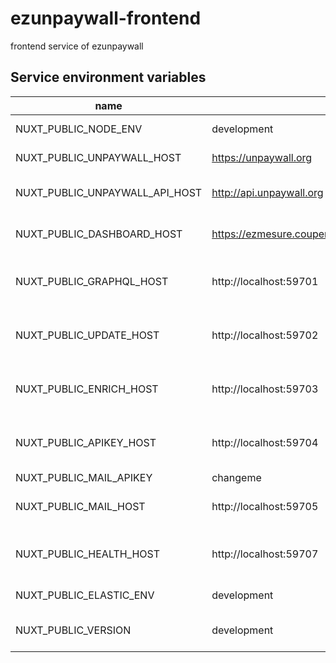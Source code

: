 # ezunpaywall-frontend

frontend service of ezunpaywall

## Service environment variables

| name | default | description |
| --- | --- | --- |
| NUXT_PUBLIC_NODE_ENV | development | environment of node |
| NUXT_PUBLIC_UNPAYWALL_HOST | https://unpaywall.org | Host of unpaywall |
| NUXT_PUBLIC_UNPAYWALL_API_HOST | http://api.unpaywall.org | Host of API of unpaywall |
| NUXT_PUBLIC_DASHBOARD_HOST | https://ezmesure.couperin.org/kibana/s/ezunpaywall/app/dashboards | Host of ezmesure dashboard |
| NUXT_PUBLIC_GRAPHQL_HOST | http://localhost:59701 | Host of ezunpaywall graphql service |
| NUXT_PUBLIC_UPDATE_HOST | http://localhost:59702 | Host of ezunpaywall update service |
| NUXT_PUBLIC_ENRICH_HOST | http://localhost:59703 | Host of ezunpaywall enrich service |
| NUXT_PUBLIC_APIKEY_HOST | http://localhost:59704 | Host of ezunpaywall apikey service |
| NUXT_PUBLIC_MAIL_APIKEY | changeme | // TODO |
| NUXT_PUBLIC_MAIL_HOST | http://localhost:59705 | Host of ezunpaywall mail service |
| NUXT_PUBLIC_HEALTH_HOST | http://localhost:59707 | Host of ezunpaywall health service |
| NUXT_PUBLIC_ELASTIC_ENV | development | version of elastic |
| NUXT_PUBLIC_VERSION | development | version displayed on frontend |

